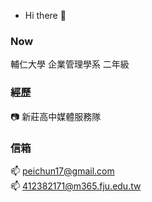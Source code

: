  - Hi there 👋

<!--
**412382171/412382171** is a ✨ _special_ ✨ repository because its `README.md` (this file) appears on your GitHub profile.

Here are some ideas to get you started:

- 🔭 I’m currently working on ...
- 🌱 I’m currently learning ...
- 👯 I’m looking to collaborate on ...
- 🤔 I’m looking for help with ...
- 💬 Ask me about ...
- 📫 How to reach me: ...
- 😄 Pronouns: ...
- ⚡ Fun fact: ...
-->

### Now
輔仁大學 企業管理學系 二年級

### 經歷
📷 新莊高中媒體服務隊

### 信箱
📫 peichun17@gmail.com \
📫 412382171@m365.fju.edu.tw
